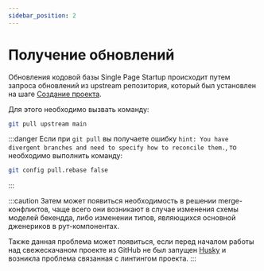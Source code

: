 ```yaml
---
sidebar_position: 2
---
```


# Получение обновлений

Обновления кодовой базы Single Page Startup происходит путем запроса обновлений из upstream репозитория, который был установлен на шаге [Создание проекта](/docs/introduction/installation/).

Для этого необходимо вызвать команду:

```bash
git pull upstream main
```

:::danger
Если при `git pull` вы получаете ошибку `hint: You have divergent branches and need to specify how to reconcile them.`, то необходимо выполнить команду:

```bash
git config pull.rebase false
```

:::

:::caution
Затем может появиться необходимость в решении merge-конфликтов, чаще всего они возникают в случае изменения схемы моделей бекендда, либо изменении типов, являющихся основной дженериков в рут-компонентах.

Также данная проблема может появиться, если перед началом работы над свежескачаном проекте из GitHub не был запущен [Husky](https://github.com/typicode/husky#install) и возникла проблема связанная с линтингом проекта.
:::
